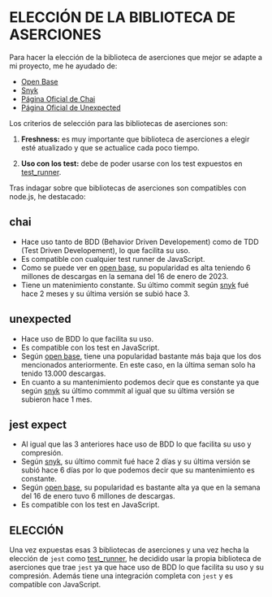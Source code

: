 # ELECCIÓN DE LA BIBLIOTECA DE ASERCIONES

Para hacer la elección de la biblioteca de aserciones que mejor se adapte a mi proyecto, me he ayudado de:

- [Open Base](https://openbase.com/categories/js/highest-rated-javascript-assertion-libraries?vs=webdriverio%2Ctape%2Cmocha)
- [Snyk](https://snyk.io/advisor/)
- [Página Oficial de Chai](https://www.chaijs.com/)
- [Página Oficial de Unexpected](https://unexpected.js.org/)

Los criterios de selección para las bibliotecas de aserciones son:

1. **Freshness:** es muy importante que biblioteca de aserciones a elegir esté atualizado y que se actualice cada poco tiempo.

2. **Uso con los test:** debe de poder usarse con los test expuestos en [test_runner](test_runner.md).

Tras indagar sobre que bibliotecas de aserciones son compatibles con node.js, he destacado:

## chai

- Hace uso tanto de BDD (Behavior Driven Developement) como de TDD (Test Driven Developement), lo que facilita su uso.
- Es compatible con cualquier test runner de JavaScript.
- Como se puede ver en [open base](https://openbase.com/js/chai), su popularidad es alta teniendo 6 millones de descargas en la semana del 16 de enero de 2023.
- Tiene un matenimiento constante. Su último commit según [snyk](https://snyk.io/advisor/npm-package/chai) fué hace 2 meses y su última versión se subió hace 3.


## unexpected

- Hace uso de BDD lo que facilita su uso.
- Es compatible con los test en JavaScript.
- Según [open base](https://openbase.com/js/unexpected), tiene una popularidad bastante más baja que los dos mencionados anteriormente. En este caso, en la última seman solo ha tenido 13.000 descargas.
- En cuanto a su mantenimiento podemos decir que es constante ya que según [snyk](https://snyk.io/advisor/npm-package/unexpected) su último commmit al igual que su última versión se subieron hace 1 mes.


## jest expect

- Al igual que las 3 anteriores hace uso de BDD lo que facilita su uso y compresión.
- Según [snyk](https://snyk.io/advisor/npm-package/@jest/expect), su último commit fué hace 2 días y su última versión se subió hace 6 días por lo que podemos decir que su mantenimiento es constante.
- Según [open base](https://openbase.com/js/@jest/expect), su popularidad es bastante alta ya que en la semana del 16 de enero tuvo 6 millones de descargas.
- Es compatible con los test en JavaScript.


## ELECCIÓN

Una vez expuestas esas 3 bibliotecas de aserciones y una vez hecha la elección de `jest` como [test_runner](test_runner.md), he decidido usar la propia biblioteca de aserciones que trae `jest` ya que hace uso de BDD lo que facilita su uso y su compresión. Además tiene una integración completa con `jest` y es compatible con JavaScript.